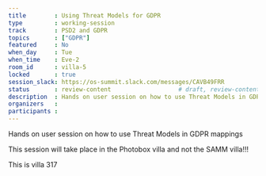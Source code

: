 ```yaml
---
title        : Using Threat Models for GDPR
type         : working-session
track        : PSD2 and GDPR
topics       : ["GDPR"]
featured     : No
when_day     : Tue
when_time    : Eve-2
room_id      : villa-5
locked       : true
session_slack: https://os-summit.slack.com/messages/CAVB49FRR
status       : review-content                   # draft, review-content, done
description  : Hands on user session on how to use Threat Models in GDPR mappings
organizers   :
participants :
---
```


Hands on user session on how to use Threat Models in GDPR mappings

This session will take place in the Photobox villa and not the SAMM villa!!!

This is villa 317

<!--(add intro)

## Topic

(...)

## Target Audience

(...)

## Content

(...)

## References

(...)-->
